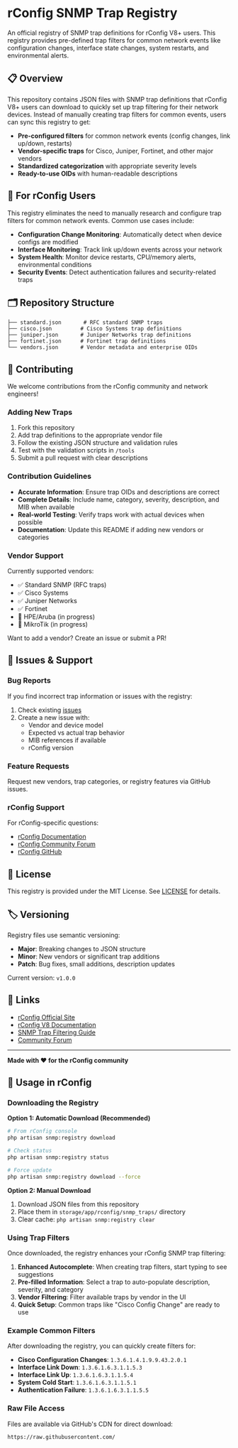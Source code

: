 # rConfig SNMP Trap Registry

An official registry of SNMP trap definitions for rConfig V8+ users. This registry provides pre-defined trap filters for common network events like configuration changes, interface state changes, system restarts, and environmental alerts.

## 📋 Overview

This repository contains JSON files with SNMP trap definitions that rConfig V8+ users can download to quickly set up trap filtering for their network devices. Instead of manually creating trap filters for common events, users can sync this registry to get:

- **Pre-configured filters** for common network events (config changes, link up/down, restarts)
- **Vendor-specific traps** for Cisco, Juniper, Fortinet, and other major vendors  
- **Standardized categorization** with appropriate severity levels
- **Ready-to-use OIDs** with human-readable descriptions

## 🎯 For rConfig Users

This registry eliminates the need to manually research and configure trap filters for common network events. Common use cases include:

- **Configuration Change Monitoring**: Automatically detect when device configs are modified
- **Interface Monitoring**: Track link up/down events across your network
- **System Health**: Monitor device restarts, CPU/memory alerts, environmental conditions
- **Security Events**: Detect authentication failures and security-related traps

## 🗂️ Repository Structure

```
├── standard.json       # RFC standard SNMP traps
├── cisco.json         # Cisco Systems trap definitions
├── juniper.json       # Juniper Networks trap definitions
├── fortinet.json      # Fortinet trap definitions
└── vendors.json       # Vendor metadata and enterprise OIDs
```

## 🤝 Contributing

We welcome contributions from the rConfig community and network engineers! 

### Adding New Traps

1. Fork this repository
2. Add trap definitions to the appropriate vendor file
3. Follow the existing JSON structure and validation rules
4. Test with the validation scripts in `/tools`
5. Submit a pull request with clear descriptions

### Contribution Guidelines

- **Accurate Information**: Ensure trap OIDs and descriptions are correct
- **Complete Details**: Include name, category, severity, description, and MIB when available
- **Real-world Testing**: Verify traps work with actual devices when possible
- **Documentation**: Update this README if adding new vendors or categories

### Vendor Support

Currently supported vendors:
- ✅ Standard SNMP (RFC traps)
- ✅ Cisco Systems
- ✅ Juniper Networks  
- ✅ Fortinet
- 🔄 HPE/Aruba (in progress)
- 🔄 MikroTik (in progress)

Want to add a vendor? Create an issue or submit a PR!

## 🐛 Issues & Support

### Bug Reports
If you find incorrect trap information or issues with the registry:

1. Check existing [issues](https://github.com/rconfig/snmp-trap-registry/issues)
2. Create a new issue with:
   - Vendor and device model
   - Expected vs actual trap behavior  
   - MIB references if available
   - rConfig version

### Feature Requests
Request new vendors, trap categories, or registry features via GitHub issues.

### rConfig Support
For rConfig-specific questions:
- [rConfig Documentation](https://docs.rconfig.com)
- [rConfig Community Forum](https://community.rconfig.com)
- [rConfig GitHub](https://github.com/rconfig/rconfig)

## 📄 License

This registry is provided under the MIT License. See [LICENSE](LICENSE) for details.

## 🏷️ Versioning

Registry files use semantic versioning:
- **Major**: Breaking changes to JSON structure
- **Minor**: New vendors or significant trap additions
- **Patch**: Bug fixes, small additions, description updates

Current version: `v1.0.0`

## 🔗 Links

- [rConfig Official Site](https://www.rconfig.com)
- [rConfig V8 Documentation](https://docs.rconfig.com/v8)
- [SNMP Trap Filtering Guide](https://docs.rconfig.com/v8/snmp-traps)
- [Community Forum](https://community.rconfig.com)

---

**Made with ❤️ for the rConfig community**

## 🚀 Usage in rConfig

### Downloading the Registry

**Option 1: Automatic Download (Recommended)**
```bash
# From rConfig console
php artisan snmp:registry download

# Check status
php artisan snmp:registry status

# Force update
php artisan snmp:registry download --force
```

**Option 2: Manual Download**
1. Download JSON files from this repository
2. Place them in `storage/app/rconfig/snmp_traps/` directory
3. Clear cache: `php artisan snmp:registry clear`

### Using Trap Filters

Once downloaded, the registry enhances your rConfig SNMP trap filtering:

1. **Enhanced Autocomplete**: When creating trap filters, start typing to see suggestions
2. **Pre-filled Information**: Select a trap to auto-populate description, severity, and category
3. **Vendor Filtering**: Filter available traps by vendor in the UI
4. **Quick Setup**: Common traps like "Cisco Config Change" are ready to use

### Example Common Filters

After downloading the registry, you can quickly create filters for:

- **Cisco Configuration Changes**: `1.3.6.1.4.1.9.9.43.2.0.1`
- **Interface Link Down**: `1.3.6.1.6.3.1.1.5.3`
- **Interface Link Up**: `1.3.6.1.6.3.1.1.5.4`
- **System Cold Start**: `1.3.6.1.6.3.1.1.5.1`
- **Authentication Failure**: `1.3.6.1.6.3.1.1.5.5`

### Raw File Access

Files are available via GitHub's CDN for direct download:

```
https://raw.githubusercontent.com/

